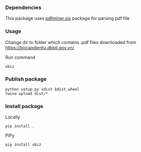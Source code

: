 ### Dependencies

This package uses [pdfminer.six](https://pypi.org/project/pdfminer.six/) package for parsing pdf file

### Usage

Change dir to folder which contains .pdf files downloaded from https://bocaodientu.dkkd.gov.vn/

Run command

```
vbiz
```

### Publish package

```
python setup.py sdist bdist_wheel
twine upload dist/*
```

### Install package

Locally
```
pip install .
```

PiPy
```
pip install vbiz
```
